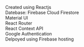 Created using Reactjs <br />
Datebase: Firebase Cloud Firestore <br />
Material UI <br />
React Router <br />
React Context API <br />
Google Authentication <br />
Delpoyed using Firebase hosting <br />


